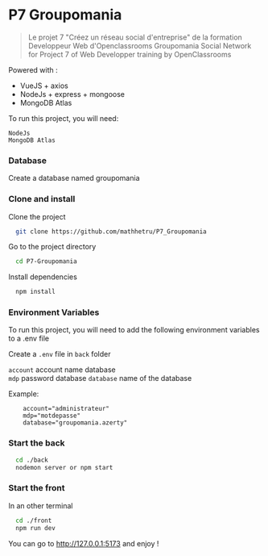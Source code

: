 # P7 Groupomania

> Le projet 7 "Créez un réseau social d'entreprise" de la formation Developpeur Web d'Openclassrooms 
> Groupomania Social Network for Project 7 of Web Developper training by OpenClassrooms 

Powered with : 
- VueJS + axios
- NodeJs + express + mongoose
- MongoDB Atlas

To run this project, you will need:
```
NodeJs
MongoDB Atlas
```
### Database

Create a database named groupomania

### Clone and install

Clone the project

```bash
  git clone https://github.com/mathhetru/P7_Groupomania
```

Go to the project directory

```bash
  cd P7-Groupomania
```

Install dependencies

```bash
  npm install
```

### Environment Variables

To run this project, you will need to add the following environment variables to a .env file

Create a `.env` file in `back` folder

`account` account name database  
`mdp` password database
`database` name of the database  

Example:

```
    account="administrateur"
    mdp="motdepasse"
    database="groupomania.azerty"
```

### Start the back

```bash
  cd ./back
  nodemon server or npm start
```

### Start the front

In an other terminal

```bash
  cd ./front
  npm run dev
```
You can go to http://127.0.0.1:5173 and enjoy !
